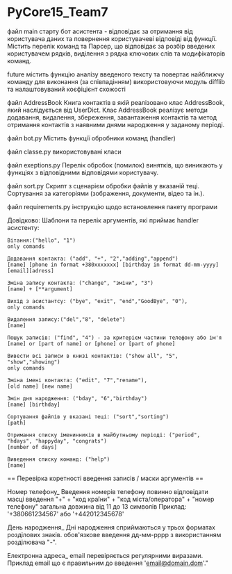 # PyCore15_Team7

файл main
старту бот асистента - відповідає за отримання від користувача даних та повернення користувачеві відповіді від функції. Містить перелік команд та Парсер, що відповідає за розбір введених користувачем рядків, виділення з рядка ключових слів та модифікаторів команд.

future
містить функцію аналізу введеного тексту та повертає найближчу команду для виконання (за співпадінням) використовуючи модуль difflib та налаштовуваний коєфіцієнт схожості 

файл AddressBook
Книга контактів в якій реалізовано клас AddressBook, який наслідується від UserDict.
Клас AddressBook реалізує методи додавання, видалення, збереження, завантаження контактів та метод отримання контактів з наявними днями народження у заданому періоді.

файл bot.py
Містить функції обробники команд (handler)

файл classe.py
використовувані класи

файл exeptions.py
Перелік обробок (помилок) винятків, що виникають у функціях з відповідними відповідями користувачу.

файл sort.py
Скрипт з сценарієм обробки файлів у вказаній теці.
Сортування за категоріями (зображення, документи, відео та ін.).

файл requirements.py
інструкцію щодо встановлення пакету програми 


Довідково:
Шаблони та перелік аргументів, які приймає handler асистенту:

    Вітання:("hello", "1")
    only comands

    Додавання контакта: ("add", "+", "2","adding","append")
    [name] [phone in format +380xxxxxxx] [birthday in format dd-mm-yyyy] [email][adress] 
    
    Зміна запису контакта: ("change", "зміни", "3")
    [name] + [**argument]

    Вихід з асистантсу: ("bye", "exit", "end","GoodBye", "0"),
    only comands

    Видалення запису:("del","8", "delete")
    [name]

    Пошук записів: ("find", "4") - за критерієм частини телефону або ім'я
    [name] or [part of name] or [phone] or [part of phone]

    Вивести всі записи в книзі контактів: ("show all", "5", "show","showing")
    only comands

    Зміна імені контакта: ("edit", "7","rename"),
    [old name] [new name]

    Змін дня народження: ("bday", "6","birthday")
    [name] [birthday]

    Сортування файлів у вказані теці: ("sort","sorting")
    [path]

    Отримання списку іменинників в майбутньому періоді: ("period", "hdays", "happyday", "congrats")
    [number of days]

    Виведення списку команд: ("help")
    [name]
        


== Перевірка коретності введення записів / маски аргументів ==

Номер телефону_
Введення номерів телефону повинно відповідати масці введення 
"+" + "код країни" + "код міста/оператора" + "номер телефону"
загальна довжина від 11 до 13 символів
Приклад: '+380661234567' або '+442012345678'

День народження_
Дні народження сприймаються у трьох форматах розділових знаків.
обов'язкове введення дд-мм-рррр з використанням розділювача "-".

Електронна адреса_
email перевіряється регулярними виразами. Приклад email що є правильним до введення 'email@domain.dom'."